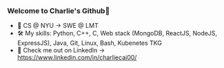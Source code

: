 ### Welcome to Charlie's Github👋

- 💪 CS @ NYU -> SWE @ LMT
- 🛠 My skills: Python, C++, C, Web stack (MongoDB, ReactJS, NodeJS, ExpressJS), Java, Git, Linux, Bash, Kubenetes TKG
- 📝 Check me out on LinkedIn -> https://www.linkedin.com/in/charliecai00/

<!--
**charliecai00/charliecai00** is a ✨ _special_ ✨ repository because its `README.md` (this file) appears on your GitHub profile.

Here are some ideas to get you started:

- 🔭 I’m currently working on ...
- 🌱 I’m currently learning ...
- 👯 I’m looking to collaborate on ...
- 🤔 I’m looking for help with ...
- 💬 Ask me about ...
- 📫 How to reach me: ...
- 😄 Pronouns: ...
- ⚡ Fun fact: ...
-->
